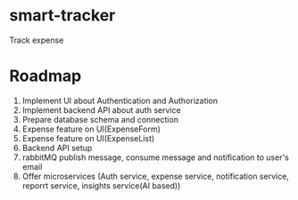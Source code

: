 # smart-tracker
Track expense

# Roadmap
1. Implement UI about Authentication and Authorization
2. Implement backend API about auth service 
3. Prepare database schema and connection
4. Expense feature on UI(ExpenseForm)
5. Expense feature on UI(ExpenseList)
6. Backend API setup
7. rabbitMQ publish message, consume message and notification to user's email
8. Offer microservices (Auth service, expense service, notification service, reporrt service, insights service(AI based))